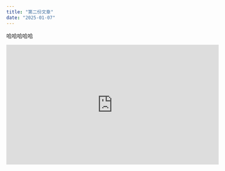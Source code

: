 ```yaml
---
title: "第二份文章"
date: "2025-01-07"
---
```


哈哈哈哈哈

<iframe width="560" height="315" src="https://www.youtube.com/embed/4n0xNbfJLR8" frameborder="0" allowfullscreen></iframe>
